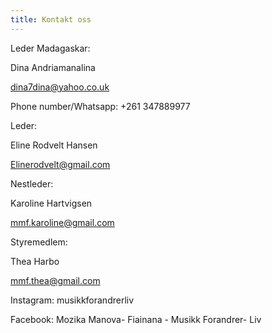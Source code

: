```yaml
---
title: Kontakt oss
---
```

Leder Madagaskar:

Dina Andriamanalina 

dina7dina@yahoo.co.uk

Phone number/Whatsapp: +261 347889977

Leder: 

Eline Rodvelt Hansen 

Elinerodvelt@gmail.com

Nestleder: 

Karoline Hartvigsen 

mmf.karoline@gmail.com 

Styremedlem: 

Thea Harbo 

mmf.thea@gmail.com 

Instagram: musikkforandrerliv 

Facebook: Mozika Manova- Fiainana - Musikk Forandrer- Liv
